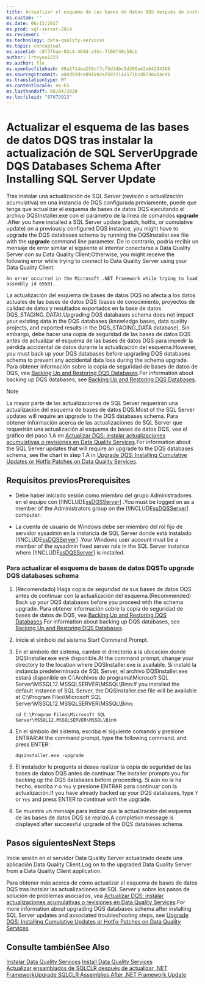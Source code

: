```yaml
---
title: Actualizar el esquema de las bases de datos DQS después de instalar la actualización de SQL Server | Microsoft Docs
ms.custom: ''
ms.date: 06/13/2017
ms.prod: sql-server-2014
ms.reviewer: ''
ms.technology: data-quality-services
ms.topic: conceptual
ms.assetid: c8f3fbae-02c4-464d-a35c-7108f48c58cb
author: lrtoyou1223
ms.author: lle
ms.openlocfilehash: 80a1714ea250cf7cf5d34bc9d208a42a64284308
ms.sourcegitcommit: ad4d92dce894592a259721a1571b1d8736abacdb
ms.translationtype: MT
ms.contentlocale: es-ES
ms.lasthandoff: 08/04/2020
ms.locfileid: "87673913"
---
```

# <a name="upgrade-dqs-databases-schema-after-installing-sql-server-update"></a><span data-ttu-id="0e5f4-102">Actualizar el esquema de las bases de datos DQS tras instalar la actualización de SQL Server</span><span class="sxs-lookup"><span data-stu-id="0e5f4-102">Upgrade DQS Databases Schema After Installing SQL Server Update</span></span>
  <span data-ttu-id="0e5f4-103">Tras instalar una actualización de SQL Server (revisión o actualización acumulativa) en una instancia de DQS configurada previamente, puede que tenga que actualizar el esquema de bases de datos DQS ejecutando el archivo DQSInstaller.exe con el parámetro de la línea de comandos **upgrade** .</span><span class="sxs-lookup"><span data-stu-id="0e5f4-103">After you have installed a SQL Server update (patch, hotfix, or cumulative update) on a previously configured DQS instance, you might have to upgrade the DQS databases schema by running the DQSInstaller.exe file with the **upgrade** command line parameter.</span></span> <span data-ttu-id="0e5f4-104">De lo contrario, podría recibir un mensaje de error similar al siguiente al intentar conectarse a Data Quality Server con su Data Quality Client:</span><span class="sxs-lookup"><span data-stu-id="0e5f4-104">Otherwise, you might receive the following error while trying to connect to Data Quality Server using your Data Quality Client:</span></span>  
  
```  
An error occurred in the Microsoft .NET Framework while trying to load assembly id 65581.  
```  
  
 <span data-ttu-id="0e5f4-105">La actualización del esquema de bases de datos DQS no afecta a los datos actuales de las bases de datos DQS (bases de conocimiento, proyectos de calidad de datos y resultados exportados en la base de datos DQS_STAGING_DATA).</span><span class="sxs-lookup"><span data-stu-id="0e5f4-105">Upgrading DQS databases schema does not impact your existing data in the DQS databases (knowledge bases, data quality projects, and exported results in the DQS_STAGING_DATA database).</span></span> <span data-ttu-id="0e5f4-106">Sin embargo, debe hacer una copia de seguridad de las bases de datos DQS antes de actualizar el esquema de las bases de datos DQS para impedir la pérdida accidental de datos durante la actualización del esquema.</span><span class="sxs-lookup"><span data-stu-id="0e5f4-106">However, you must back up your DQS databases before upgrading DQS databases schema to prevent any accidental data loss during the schema upgrade.</span></span> <span data-ttu-id="0e5f4-107">Para obtener información sobre la copia de seguridad de bases de datos de DQS, vea [Backing Up and Restoring DQS Databases](../backing-up-and-restoring-dqs-databases.md).</span><span class="sxs-lookup"><span data-stu-id="0e5f4-107">For information about backing up DQS databases, see [Backing Up and Restoring DQS Databases](../backing-up-and-restoring-dqs-databases.md).</span></span>  
  
> [!NOTE]  
>  <span data-ttu-id="0e5f4-108">La mayor parte de las actualizaciones de SQL Server requerirán una actualización del esquema de bases de datos DQS.</span><span class="sxs-lookup"><span data-stu-id="0e5f4-108">Most of the SQL Server updates will require an upgrade to the DQS databases schema.</span></span> <span data-ttu-id="0e5f4-109">Para obtener información acerca de las actualizaciones de SQL Server que requerirán una actualización al esquema de bases de datos DQS, vea el gráfico del paso 1.A en [Actualizar DQS: instalar actualizaciones acumulativas o revisiones en Data Quality Services](https://go.microsoft.com/fwlink/?LinkID=251565).</span><span class="sxs-lookup"><span data-stu-id="0e5f4-109">For information about the SQL Server updates that will require an upgrade to the DQS databases schema, see the chart in step 1.A in [Upgrade DQS: Installing Cumulative Updates or Hotfix Patches on Data Quality Services](https://go.microsoft.com/fwlink/?LinkID=251565).</span></span>  
  
## <a name="prerequisites"></a><span data-ttu-id="0e5f4-110">Requisitos previos</span><span class="sxs-lookup"><span data-stu-id="0e5f4-110">Prerequisites</span></span>  
  
-   <span data-ttu-id="0e5f4-111">Debe haber iniciado sesión como miembro del grupo Administradores en el equipo con [!INCLUDE[ssDQSServer](../../includes/ssdqsserver-md.md)] .</span><span class="sxs-lookup"><span data-stu-id="0e5f4-111">You must be logged on as a member of the Administrators group on the [!INCLUDE[ssDQSServer](../../includes/ssdqsserver-md.md)] computer.</span></span>  
  
-   <span data-ttu-id="0e5f4-112">La cuenta de usuario de Windows debe ser miembro del rol fijo de servidor sysadmin en la instancia de SQL Server donde está instalado [!INCLUDE[ssDQSServer](../../includes/ssdqsserver-md.md)] .</span><span class="sxs-lookup"><span data-stu-id="0e5f4-112">Your Windows user account must be a member of the sysadmin fixed server role in the SQL Server instance where [!INCLUDE[ssDQSServer](../../includes/ssdqsserver-md.md)] is installed.</span></span>  
  
### <a name="to-upgrade-dqs-databases-schema"></a><span data-ttu-id="0e5f4-113">Para actualizar el esquema de bases de datos DQS</span><span class="sxs-lookup"><span data-stu-id="0e5f4-113">To upgrade DQS databases schema</span></span>  
  
1.  <span data-ttu-id="0e5f4-114">(Recomendado) Haga copia de seguridad de sus bases de datos DQS antes de continuar con la actualización del esquema.</span><span class="sxs-lookup"><span data-stu-id="0e5f4-114">(Recommended) Back up your DQS databases before you proceed with the schema upgrade.</span></span> <span data-ttu-id="0e5f4-115">Para obtener información sobre la copia de seguridad de bases de datos de DQS, vea [Backing Up and Restoring DQS Databases](../backing-up-and-restoring-dqs-databases.md).</span><span class="sxs-lookup"><span data-stu-id="0e5f4-115">For information about backing up DQS databases, see [Backing Up and Restoring DQS Databases](../backing-up-and-restoring-dqs-databases.md).</span></span>  
  
2.  <span data-ttu-id="0e5f4-116">Inicie el símbolo del sistema.</span><span class="sxs-lookup"><span data-stu-id="0e5f4-116">Start Command Prompt.</span></span>  
  
3.  <span data-ttu-id="0e5f4-117">En el símbolo del sistema, cambie el directorio a la ubicación donde DQSInstaller.exe esté disponible.</span><span class="sxs-lookup"><span data-stu-id="0e5f4-117">At the command prompt, change your directory to the location where DQSInstaller.exe is available.</span></span> <span data-ttu-id="0e5f4-118">Si instaló la instancia predeterminada de SQL Server, el archivo DQSInstaller.exe estará disponible en C:\Archivos de programa\Microsoft SQL Server\MSSQL12.MSSQLSERVER\MSSQL\Binn:</span><span class="sxs-lookup"><span data-stu-id="0e5f4-118">If you installed the default instance of SQL Server, the DQSInstaller.exe file will be available at C:\Program Files\Microsoft SQL Server\MSSQL12.MSSQLSERVER\MSSQL\Binn:</span></span>  
  
    ```  
    cd C:\Program Files\Microsoft SQL Server\MSSQL12.MSSQLSERVER\MSSQL\Binn  
    ```  
  
4.  <span data-ttu-id="0e5f4-119">En el símbolo del sistema, escriba el siguiente comando y presione ENTRAR:</span><span class="sxs-lookup"><span data-stu-id="0e5f4-119">At the command prompt, type the following command, and press ENTER:</span></span>  
  
    ```  
    dqsinstaller.exe -upgrade  
    ```  
  
5.  <span data-ttu-id="0e5f4-120">El instalador le pregunta si desea realizar la copia de seguridad de las bases de datos DQS antes de continuar.</span><span class="sxs-lookup"><span data-stu-id="0e5f4-120">The installer prompts you for backing up the DQS databases before proceeding.</span></span> <span data-ttu-id="0e5f4-121">Si aún no la ha hecho, escriba `Y` o `Yes` y presione ENTRAR para continuar con la actualización.</span><span class="sxs-lookup"><span data-stu-id="0e5f4-121">If you have already backed up your DQS databases, type `Y` or `Yes` and press ENTER to continue with the upgrade.</span></span>  
  
6.  <span data-ttu-id="0e5f4-122">Se muestra un mensaje para indicar que la actualización del esquema de las bases de datos DQS se realizó.</span><span class="sxs-lookup"><span data-stu-id="0e5f4-122">A completion message is displayed after successful upgrade of the DQS databases schema.</span></span>  
  
## <a name="next-steps"></a><span data-ttu-id="0e5f4-123">Pasos siguientes</span><span class="sxs-lookup"><span data-stu-id="0e5f4-123">Next Steps</span></span>  
 <span data-ttu-id="0e5f4-124">Inicie sesión en el servidor Data Quality Server actualizado desde una aplicación Data Quality Client.</span><span class="sxs-lookup"><span data-stu-id="0e5f4-124">Log on to the upgraded Data Quality Server from a Data Quality Client application.</span></span>  
  
 <span data-ttu-id="0e5f4-125">Para obtener más acerca de cómo actualizar el esquema de bases de datos DQS tras instalar las actualizaciones de SQL Server y sobre los pasos de solución de problemas asociados, vea [Actualizar DQS: instalar actualizaciones acumulativas o revisiones en Data Quality Services](https://go.microsoft.com/fwlink/?LinkID=251565).</span><span class="sxs-lookup"><span data-stu-id="0e5f4-125">For more information about upgrading DQS databases schema after installing SQL Server updates and associated troubleshooting steps, see [Upgrade DQS: Installing Cumulative Updates or Hotfix Patches on Data Quality Services](https://go.microsoft.com/fwlink/?LinkID=251565).</span></span>  
  
## <a name="see-also"></a><span data-ttu-id="0e5f4-126">Consulte también</span><span class="sxs-lookup"><span data-stu-id="0e5f4-126">See Also</span></span>  
 <span data-ttu-id="0e5f4-127">[Instalar Data Quality Services](install-data-quality-services.md) </span><span class="sxs-lookup"><span data-stu-id="0e5f4-127">[Install Data Quality Services](install-data-quality-services.md) </span></span>  
 [<span data-ttu-id="0e5f4-128">Actualizar ensamblados de SQLCLR después de actualizar .NET Framework</span><span class="sxs-lookup"><span data-stu-id="0e5f4-128">Upgrade SQLCLR Assemblies After .NET Framework Update</span></span>](upgrade-sqlclr-assemblies-after-net-framework-update.md)  
  
  
